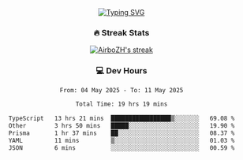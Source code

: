 
<div align="center">
  <a href="https://git.io/typing-svg"><img src="https://readme-typing-svg.demolab.com?font=Fira+Code&size=30&pause=1000&color=33F7F5&center=true&vCenter=true&width=435&lines=Hi+there+%F0%9F%91%8B+I+am+AirboZH+;Welcome+to+my+Github" alt="Typing SVG" /></a>

<h3>🔥 Streak Stats</h3>

<!-- GitHub Readme Streak Stats - https://github.com/DenverCoder1/github-readme-streak-stats -->
<p>
  <a href="https://github.com/DenverCoder1/github-readme-streak-stats">
    <img title="🔥 Get streak stats for your profile at git.io/streak-stats" alt="AirboZH's streak" src="https://streak-stats.demolab.com/?user=AirboZH&theme=monokai-metallian&hide_border=true"/>
  </a>
</p>

<h3>💻 Dev Hours</h3>
<!--START_SECTION:waka-->

```txt
From: 04 May 2025 - To: 11 May 2025

Total Time: 19 hrs 19 mins

TypeScript   13 hrs 21 mins  █████████████████▒░░░░░░░   69.08 %
Other        3 hrs 50 mins   █████░░░░░░░░░░░░░░░░░░░░   19.90 %
Prisma       1 hr 37 mins    ██░░░░░░░░░░░░░░░░░░░░░░░   08.37 %
YAML         11 mins         ▒░░░░░░░░░░░░░░░░░░░░░░░░   01.03 %
JSON         6 mins          ░░░░░░░░░░░░░░░░░░░░░░░░░   00.59 %
```

<!--END_SECTION:waka-->
</div>  
